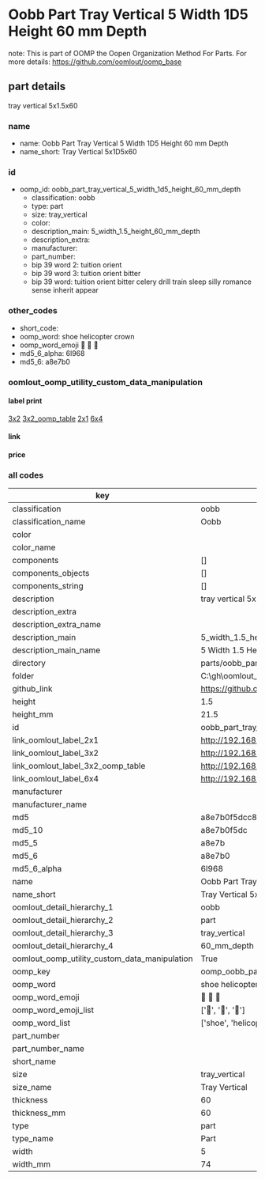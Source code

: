 # Oobb Part Tray Vertical 5 Width 1D5 Height 60 mm Depth  

note: This is part of OOMP the Oopen Organization Method For Parts. For more details: https://github.com/oomlout/oomp_base

##  part details
  



tray vertical 5x1.5x60



### name
* name: Oobb Part Tray Vertical 5 Width 1D5 Height 60 mm Depth
* name_short: Tray Vertical 5x1D5x60 
### id
* oomp_id: oobb_part_tray_vertical_5_width_1d5_height_60_mm_depth
  * classification: oobb
  * type: part
  * size: tray_vertical
  * color: 
  * description_main: 5_width_1.5_height_60_mm_depth
  * description_extra: 
  * manufacturer: 
  * part_number: 
  * bip 39 word 2: tuition orient
  * bip 39 word 3: tuition orient bitter
  * bip 39 word: tuition orient bitter celery drill train sleep silly romance sense inherit appear

### other_codes
* short_code: 
* oomp_word: shoe helicopter crown
* oomp_word_emoji :shoe: :helicopter: :crown:
* md5_6_alpha: 6l968
* md5_6: a8e7b0






### oomlout_oomp_utility_custom_data_manipulation
#### label print
[3x2](http://192.168.1.245:1112/?label=oomp%206l968)
[3x2_oomp_table](http://192.168.1.108:1112/?label=oomp%206l968)
[2x1](http://192.168.1.242:1112/?label=oomp%206l968)
[6x4](http://192.168.1.55:1112/?label=oomp%206l968)    

#### link

                              

#### price







### all codes 
| key | value |  
| --- | --- |  
| classification | oobb |  
| classification_name | Oobb |  
| color |  |  
| color_name |  |  
| components | [] |  
| components_objects | [] |  
| components_string | [] |  
| description | tray vertical 5x1.5x60 |  
| description_extra |  |  
| description_extra_name |  |  
| description_main | 5_width_1.5_height_60_mm_depth |  
| description_main_name | 5 Width 1.5 Height 60 mm Depth |  
| directory | parts/oobb_part_tray_vertical_5_width_1d5_height_60_mm_depth |  
| folder | C:\gh\oomlout_oobb_version_4_generated_parts\parts\oobb_part_tray_vertical_5_width_1d5_height_60_mm_depth |  
| github_link | https://github.com/oomlout/oomlout_oomp_part_src/tree/main/parts/oobb_part_tray_vertical_5_width_1d5_height_60_mm_depth |  
| height | 1.5 |  
| height_mm | 21.5 |  
| id | oobb_part_tray_vertical_5_width_1d5_height_60_mm_depth |  
| link_oomlout_label_2x1 | http://192.168.1.242:1112/?label=oomp%206l968 |  
| link_oomlout_label_3x2 | http://192.168.1.245:1112/?label=oomp%206l968 |  
| link_oomlout_label_3x2_oomp_table | http://192.168.1.108:1112/?label=oomp%206l968 |  
| link_oomlout_label_6x4 | http://192.168.1.55:1112/?label=oomp%206l968 |  
| manufacturer |  |  
| manufacturer_name |  |  
| md5 | a8e7b0f5dcc8b9679c2172502da72751 |  
| md5_10 | a8e7b0f5dc |  
| md5_5 | a8e7b |  
| md5_6 | a8e7b0 |  
| md5_6_alpha | 6l968 |  
| name | Oobb Part Tray Vertical 5 Width 1D5 Height 60 mm Depth |  
| name_short | Tray Vertical 5x1D5x60  |  
| oomlout_detail_hierarchy_1 | oobb |  
| oomlout_detail_hierarchy_2 | part |  
| oomlout_detail_hierarchy_3 | tray_vertical |  
| oomlout_detail_hierarchy_4 | 60_mm_depth |  
| oomlout_oomp_utility_custom_data_manipulation | True |  
| oomp_key | oomp_oobb_part_tray_vertical_5_width_1d5_height_60_mm_depth |  
| oomp_word | shoe helicopter crown |  
| oomp_word_emoji | :shoe: :helicopter: :crown: |  
| oomp_word_emoji_list | [':shoe:', ':helicopter:', ':crown:'] |  
| oomp_word_list | ['shoe', 'helicopter', 'crown'] |  
| part_number |  |  
| part_number_name |  |  
| short_name |  |  
| size | tray_vertical |  
| size_name | Tray Vertical |  
| thickness | 60 |  
| thickness_mm | 60 |  
| type | part |  
| type_name | Part |  
| width | 5 |  
| width_mm | 74 |  
